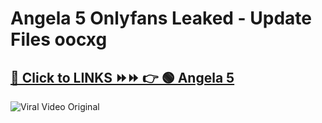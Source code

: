 
 # Angela 5 Onlyfans Leaked - Update Files oocxg

## <h2><a href="https://clipsfans.com/Angela_5&ref=git">🔗 Click to LINKS ⏩⏩ 👉 🟢 Angela 5 </a></h2>

<a href="https://clipsfans.com/Angela_5&ref=git" rel="nofollow" data-target="animated-image.originalLink"><img src="https://i.ibb.co.com/xMMVF88/686577567.gif" alt="Viral Video Original" style="max-width: 100%; display: inline-block;" data-target="animated-image.originalImage"></a>

